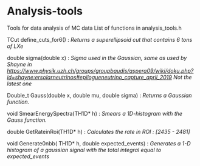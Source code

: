 # Analysis-tools
Tools for data analysis of MC data
List of functions in analysis_tools.h

TCut define_cuts_for6() : *Returns a superellipsoid cut that contains 6 tons of LXe*

double sigma(double x) : *Sigma used in the Gaussian, same as used by Shayne in https://www.physik.uzh.ch/groups/groupbaudis/aspera09/wiki/doku.php?id=shayne:ersolarneutrinos#epilogueneutrino_capture_april_2019 Not the latest one*

Double_t Gauss(double x, double mu, double sigma) : *Returns a Gaussian function.*

void SmearEnergySpectra(TH1D* h) : *Smears a 1D-histogram with the Gauss function.*

double GetRateinRoi(TH1D* h) : *Calculates the rate in ROI : [2435 - 2481]*

void Generate0nbb( TH1D* h, double expected_events) : *Generates a 1-D histogram of a gaussian signal with the total integral equal to expected_events*
